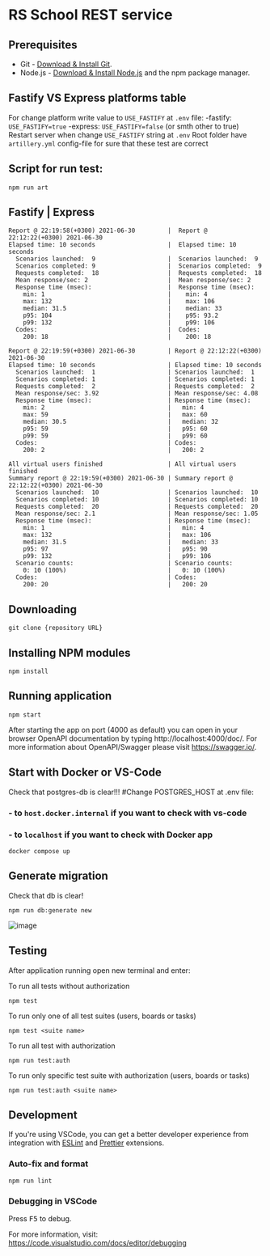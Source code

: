 # RS School REST service

## Prerequisites

- Git - [Download & Install Git](https://git-scm.com/downloads).
- Node.js - [Download & Install Node.js](https://nodejs.org/en/download/) and the npm package manager.
## Fastify VS Express platforms table

For change platform write value to ```USE_FASTIFY``` at ```.env``` file:
    -fastify: ```USE_FASTIFY=true```
    -express: ```USE_FASTIFY=false``` (or smth other to true)
Restart server when change ```USE_FASTIFY``` string at ```.env```
Root folder have ```artillery.yml``` config-file for sure that these test are correct

## Script for run test:
```
npm run art
```

## Fastify                                  |  Express
```
Report @ 22:19:58(+0300) 2021-06-30         |  Report @ 22:12:22(+0300) 2021-06-30
Elapsed time: 10 seconds                    |  Elapsed time: 10 seconds
  Scenarios launched:  9                    |  Scenarios launched:  9
  Scenarios completed: 9                    |  Scenarios completed:  9
  Requests completed:  18                   |  Requests completed:  18
  Mean response/sec: 2                      |  Mean response/sec: 2
  Response time (msec):                     |  Response time (msec):
    min: 1                                  |    min: 4
    max: 132                                |    max: 106
    median: 31.5                            |    median: 33
    p95: 104                                |    p95: 93.2
    p99: 132                                |    p99: 106
  Codes:                                    |  Codes:
    200: 18                                 |    200: 18

Report @ 22:19:59(+0300) 2021-06-30         | Report @ 22:12:22(+0300) 2021-06-30
Elapsed time: 10 seconds                    | Elapsed time: 10 seconds
  Scenarios launched:  1                    | Scenarios launched:  1
  Scenarios completed: 1                    | Scenarios completed: 1
  Requests completed:  2                    | Requests completed:  2
  Mean response/sec: 3.92                   | Mean response/sec: 4.08
  Response time (msec):                     | Response time (msec):
    min: 2                                  |   min: 4
    max: 59                                 |   max: 60
    median: 30.5                            |   median: 32
    p95: 59                                 |   p95: 60
    p99: 59                                 |   p99: 60
  Codes:                                    | Codes:
    200: 2                                  |   200: 2

All virtual users finished                  | All virtual users finished
Summary report @ 22:19:59(+0300) 2021-06-30 | Summary report @ 22:12:22(+0300) 2021-06-30
  Scenarios launched:  10                   | Scenarios launched:  10
  Scenarios completed: 10                   | Scenarios completed: 10
  Requests completed:  20                   | Requests completed:  20
  Mean response/sec: 2.1                    | Mean response/sec: 1.05
  Response time (msec):                     | Response time (msec):
    min: 1                                  |   min: 4
    max: 132                                |   max: 106
    median: 31.5                            |   median: 33
    p95: 97                                 |   p95: 90
    p99: 132                                |   p99: 106
  Scenario counts:                          | Scenario counts:
    0: 10 (100%)                            |   0: 10 (100%)
  Codes:                                    | Codes:
    200: 20                                 |   200: 20
```
## Downloading

```
git clone {repository URL}
```

## Installing NPM modules

```
npm install
```

## Running application

```
npm start
```

After starting the app on port (4000 as default) you can open
in your browser OpenAPI documentation by typing http://localhost:4000/doc/.
For more information about OpenAPI/Swagger please visit https://swagger.io/.

## Start with Docker or VS-Code
Check that postgres-db is clear!!!
#Change POSTGRES_HOST at .env file:
### - to `host.docker.internal` if you want to check with vs-code
### - to `localhost` if you want to check with Docker app
```
docker compose up
```
## Generate migration
Check that db is clear!
```
npm run db:generate new
```
![image](https://user-images.githubusercontent.com/70108983/122685353-77bcb700-d213-11eb-80fd-3a7a62faf59f.png)

## Testing

After application running open new terminal and enter:

To run all tests without authorization

```
npm test
```

To run only one of all test suites (users, boards or tasks)

```
npm test <suite name>
```

To run all test with authorization

```
npm run test:auth
```

To run only specific test suite with authorization (users, boards or tasks)

```
npm run test:auth <suite name>
```

## Development

If you're using VSCode, you can get a better developer experience from integration with [ESLint](https://marketplace.visualstudio.com/items?itemName=dbaeumer.vscode-eslint) and [Prettier](https://marketplace.visualstudio.com/items?itemName=esbenp.prettier-vscode) extensions.

### Auto-fix and format

```
npm run lint
```

### Debugging in VSCode

Press <kbd>F5</kbd> to debug.

For more information, visit: https://code.visualstudio.com/docs/editor/debugging
